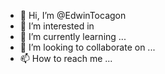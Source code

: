 - 👋 Hi, I’m @EdwinTocagon
- 👀 I’m interested in 
- 🌱 I’m currently learning ...
- 💞️ I’m looking to collaborate on ...
- 📫 How to reach me ...

<!---
EdwinTocagon/EdwinTocagon is a ✨ special ✨ repository because its `README.md` (this file) appears on your GitHub profile.
You can click the Preview link to take a look at your changes.
--->
